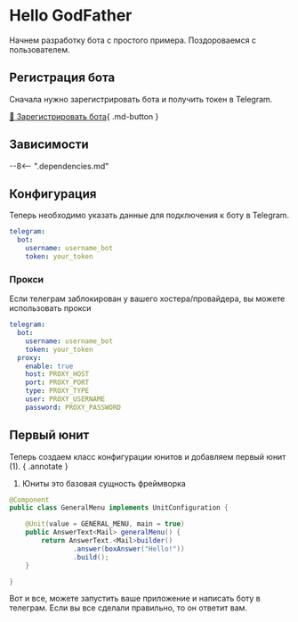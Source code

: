 # Hello GodFather

Начнем разработку бота с простого примера. Поздороваемся с пользователем.

## Регистрация бота

Сначала нужно зарегистрировать бота и получить токен в Telegram.

[:robot: Зарегистрировать бота](@BotFather){ .md-button }


## Зависимости

--8<-- ".dependencies.md"

## Конфигурация

Теперь необходимо указать данные для подключения к боту в Telegram.

``` yaml title="application.yml"
telegram:
  bot:
    username: username_bot
    token: your_token
```

### Прокси
Если телеграм заблокирован у вашего хостера/провайдера, вы можете использовать прокси

``` yaml title="application.yml" hl_lines="5-11"
telegram:
  bot:
    username: username_bot
    token: your_token
  proxy:
    enable: true
    host: PROXY_HOST
    port: PROXY_PORT
    type: PROXY_TYPE
    user: PROXY_USERNAME
    password: PROXY_PASSWORD
```

## Первый юнит

Теперь создаем класс конфигурации юнитов и добавляем первый юнит (1).
{ .annotate }

1. Юниты это базовая сущность фреймворка

``` java   
@Component
public class GeneralMenu implements UnitConfiguration {

    @Unit(value = GENERAL_MENU, main = true)
    public AnswerText<Mail> generalMenu() {
        return AnswerText.<Mail>builder()
                .answer(boxAnswer("Hello!"))
                .build();
    }

}
```

Вот и все, можете запустить ваше приложение и написать боту в телеграм. Если вы все сделали правильно, то он ответит вам.